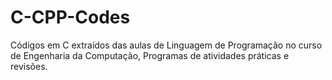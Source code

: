 # C-CPP-Codes
Códigos em C extraídos das aulas de Linguagem de Programação no curso de Engenharia da Computação, Programas de atividades práticas e revisões.
